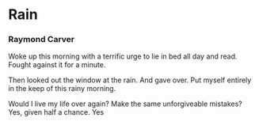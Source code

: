 # Rain

### Raymond Carver

Woke up this morning with
a terrific urge to lie in bed all day
and read. Fought against it for a minute.

Then looked out the window at the rain.
And gave over. Put myself entirely
in the keep of this rainy morning.

Would I live my life over again?
Make the same unforgiveable mistakes?
Yes, given half a chance. Yes

